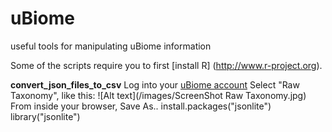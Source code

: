 # uBiome
useful tools for manipulating uBiome information

Some of the scripts require you to first [install R] (http://www.r-project.org).

__convert_json_files_to_csv__
Log into your [uBiome account](http://beta.ubiome.com)
Select "Raw Taxonomy", like this:
![Alt text](/images/ScreenShot Raw Taxonomy.jpg)
From inside your browser, Save As..
    install.packages("jsonlite")
    library("jsonlite")

